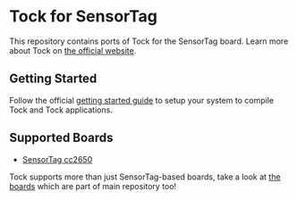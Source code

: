# Tock for SensorTag

This repository contains ports of Tock for the SensorTag board. Learn more about Tock on [the official website](https://www.tockos.org/).


## Getting Started

Follow the official [getting started guide](https://github.com/helena-project/tock/blob/master/doc/Getting_Started.md) to setup your system to compile Tock and Tock applications.


## Supported Boards

 * [SensorTag cc2650](http://www.ti.com/tool/CC2650STK)

Tock supports more than just SensorTag-based boards, take a look at [the boards](https://github.com/helena-project/tock/tree/master/boards) which are part of main repository too!
